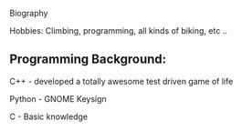 Biography

Hobbies: Climbing, programming, all kinds of biking, etc ..

Programming Background:
-----------------------

C++ - developed a totally awesome test driven game of life

Python - GNOME Keysign

C - Basic knowledge

